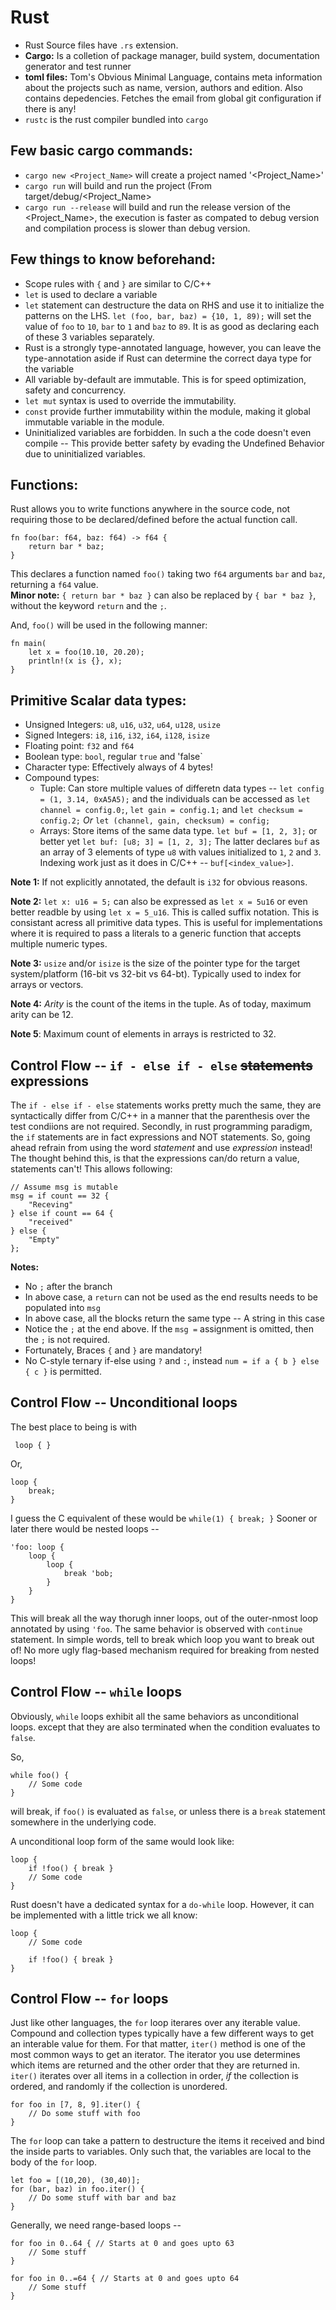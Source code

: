 # Rust

- Rust Source files have `.rs` extension.
- **Cargo:** Is a colletion of package manager, build system, documentation generator and test runner
- **toml files:** Tom's Obvious Minimal Language, contains meta information about the projects such as name, version, authors and edition. Also contains depedencies. Fetches the email from global git configuration if there is any!
- `rustc` is the rust compiler bundled into `cargo`

## Few basic cargo commands:
- `cargo new <Project_Name>` will create a project named '<Project_Name>'
- `cargo run` will build and run the project (From target/debug/<Project_Name>
- `cargo run --release` will build and run the release version of the <Project_Name>, the execution is faster as compated to debug version and compilation process is slower than debug version.

## Few things to know beforehand:
- Scope rules with `{` and `}` are similar to C/C++
- `let` is used to declare a variable
- `let` statement can destructure the data on RHS and use it to initialize the patterns on the LHS. `let (foo, bar, baz) = {10, 1, 89);` will set the value of `foo` to `10`, `bar` to `1` and `baz` to `89`. It is as good as declaring each of these 3 variables separately.
- Rust is a strongly type-annotated language, however, you can leave the type-annotation aside if Rust can determine the correct daya type for the variable
- All variable by-default are immutable. This is for speed optimization, safety and concurrency.
- `let mut` syntax is used to override the immutability.
- `const` provide further immutability within the module, making it global immutable variable in the module.
- Uninitialized variables are forbidden. In such a the code doesn't even compile -- This provide better safety by evading the Undefined Behavior due to uninitialized variables.

## Functions:

Rust allows you to write functions anywhere in the source code, not requiring those to be declared/defined before the actual function call.

    fn foo(bar: f64, baz: f64) -> f64 {
        return bar * baz;
    }

This declares a function named `foo()` taking two `f64` arguments `bar` and `baz`, returning a `f64` value.  
**Minor note:** `{ return bar * baz }` can also be replaced by `{ bar * baz }`, without the keyword `return` and the `;`.

And, `foo()` will be used in the following manner:

    fn main(
        let x = foo(10.10, 20.20);
        println!(x is {}, x);
    }

## Primitive Scalar data types:
- Unsigned Integers: `u8`, `u16`, `u32`, `u64`, `u128`, `usize`
- Signed Integers: `i8`, `i16`, `i32`, `i64`, `i128`, `isize`
- Floating point: `f32` and `f64`
- Boolean type: `bool`, regular `true` and 'false`
- Character type: Effectively always of 4 bytes! 
- Compound types: 
  - Tuple: Can store multiple values of differetn data types -- `let config = (1, 3.14, 0xA5A5);` and the individuals can be accessed as `let channel = config.0;`, `let gain = config.1;` and `let checksum = config.2;` _Or_ `let (channel, gain, checksum) = config;`
  - Arrays: Store items of the same data type. `let buf = [1, 2, 3];` or better yet `let buf: [u8; 3] = [1, 2, 3];` The latter declares `buf` as an array of 3 elements of type `u8` with values initialized to `1`, `2` and `3`. Indexing work just as it does in C/C++ -- `buf[<index_value>]`. 

**Note 1:** If not explicitly annotated, the default is `i32` for obvious reasons.

**Note 2:** `let x: u16 = 5;` can also be expressed as `let x = 5u16` or even better readble by using `let x = 5_u16`. This is called suffix notation. This is consistant acress all primitive data types. This is useful for implementations where it is required to pass a literals to a generic function that accepts multiple numeric types.

**Note 3:** `usize` and/or `isize` is the size of the pointer type for the target system/platform (16-bit vs 32-bit vs 64-bt). Typically used to index for arrays or vectors.

**Note 4:** _Arity_ is the count of the items in the tuple. As of today, maximum arity can be 12.

**Note 5**: Maximum count of elements in arrays is restricted to 32.

## Control Flow -- `if - else if - else` ~~statements~~ expressions
The `if - else if - else` statements works pretty much the same, they are syntactically differ from C/C++ in a manner that the parenthesis over the test condiions are not required. Secondly, in rust programming paradigm, the `if` statements are in fact expressions and NOT statements. So, going ahead refrain from using the word _statement_ and use _expression_ instead! The thought behind this, is that the expressions can/do return a value, statements can't! This allows following:

    // Assume msg is mutable
    msg = if count == 32 {
        "Receving"
    } else if count == 64 {
        "received"
    } else {
        "Empty"
    }; 
    
**Notes:**
- No `;` after the branch
- In above case, a `return` can not be used as the end results needs to be populated into `msg`
- In above case, all the blocks return the same type -- A string in this case
- Notice the `;` at the end above. If the `msg =` assignment is omitted, then the `;` is not required.
- Fortunately, Braces `{` and `}` are mandatory!
- No C-style ternary if-else using `?` and `:`, instead `num = if a { b } else { c }` is permitted.

## Control Flow -- Unconditional loops
The best place to being is with

     loop { }

Or,

    loop { 
        break;
    }

I guess the C equivalent of these would be `while(1) { break; }`
Sooner or later there would be nested loops --

    'foo: loop {
        loop {
            loop {
                break 'bob;
            }
        }
    }

This will break all the way thorugh inner loops, out of the outer-nmost loop annotated by using `'foo`. The same behavior is observed with `continue` statement. In simple words, tell to break which loop you want to break out of! No more ugly flag-based mechanism required for breaking from nested loops!

## Control Flow -- `while` loops
Obviously, `while` loops exhibit all the same behaviors as unconditional loops. except that they are also terminated when the condition evaluates to `false`.

So,

    while foo() {
        // Some code
    }

will break, if `foo()` is evaluated as `false`, or unless there is a `break` statement somewhere in the underlying code.

A unconditional loop form of the same would look like:

    loop {
        if !foo() { break }
        // Some code
    }
    
Rust doesn't have a dedicated syntax for a `do-while` loop. However, it can be implemented with a little trick we all know:

    loop {
        // Some code
        
        if !foo() { break } 
    }
    
## Control Flow -- `for` loops
Just like other languages, the `for` loop iterares over any iterable value. Compound and collection types typically have a few different ways to get an interable value for them. For that matter, `iter()` method is one of the most common ways to get an iterator. The iterator you use determines which items are returned and the other order that they are returned in. `iter()` iterates over all items in a collection in order, _if_ the collection is ordered, and randomly if the collection is unordered. 


    for foo in [7, 8, 9].iter() {
        // Do some stuff with foo
    }

The `for` loop can take a pattern to destructure the items it received and bind the inside parts to variables. Only such that, the variables are local to the body of the `for` loop.

    let foo = [(10,20), (30,40)];
    for (bar, baz) in foo.iter() {
        // Do some stuff with bar and baz
    }
    
Generally, we need range-based loops --

    for foo in 0..64 { // Starts at 0 and goes upto 63
        // Some stuff
    }
    
    for foo in 0..=64 { // Starts at 0 and goes upto 64
        // Some stuff
    }
    
